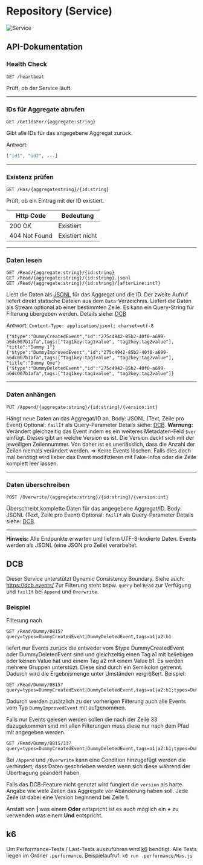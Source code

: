 # Repository (Service)
![Service](https://github.com/MarkusRodler/dark-repository-service/workflows/Service/badge.svg)

## API-Dokumentation


### Health Check
```http
GET /heartbeat
```
Prüft, ob der Service läuft.

---

### IDs für Aggregate abrufen
```http
GET /GetIdsFor/{aggregate:string}
```
Gibt alle IDs für das angegebene Aggregat zurück.

Antwort:
```json
["id1", "id2", ...]
```

---

### Existenz prüfen
```http
GET /Has/{aggregatestring}/{id:string}
```
Prüft, ob ein Eintrag mit der ID existiert.

Http Code     | Bedeutung
------------- | ---------------
200 OK        | Existiert
404 Not Found | Existiert nicht

---

### Daten lesen
```http
GET /Read/{aggregate:string}/{id:string}
GET /Read/{aggregate:string}/{id:string}.jsonl
GET /Read/{aggregate:string}/{id:string}/{afterLine:int?}
```
Liest die Daten als [JSONL](https://jsonlines.org/) für das Aggregat und die ID.
Der zweite Aufruf liefert direkt statische Dateien aus dem `Data`-Verzeichnis.
Liefert die Daten als Stream optional ab einer bestimmten Zeile. Es kann ein Query-String für Filterung übergeben werden. Details siehe: [DCB](#dcb)

Antwort:
`Content-Type: application/jsonl; charset=utf-8`
```jsonl
{"$type":"DummyCreatedEvent","id":"275c4942-85b2-40f0-a699-a6dc007b1afa",tags:["tag1key:tag1value", "tag2key:tag2value"], "title":"Dummy 1"}
{"$type":"DummyImprovedEvent","id":"275c4942-85b2-40f0-a699-a6dc007b1afa",tags:["tag1key:tag1value", "tag2key:tag2value"], "title":"Dummy One"}
{"$type":"DummyDeletedEvent","id":"275c4942-85b2-40f0-a699-a6dc007b1afa",tags:["tag1key:tag1value", "tag2key:tag2value"]}
```

---

### Daten anhängen
```http
PUT /Append/{aggregate:string}/{id:string}/{version:int}
```

Hängt neue Daten an das Aggregat/ID an.
Body: JSONL (Text, Zeile pro Event)
Optional: `failIf` als Query-Parameter Details siehe: [DCB](#dcb).
**Warnung:** Verändert gleichzeitig das Event indem es ein weiteres Metadaten-Feld `$ver` einfügt.
Dieses gibt an welche Version es ist.
Die Version deckt sich mit der jeweiligen Zeilennummer.
Von daher ist es unerlässlich, dass die Anzahl der Zeilen niemals verändert werden.
=> Keine Events löschen. Falls dies doch mal benötigt wird lieber das Event modifizieren mit Fake-Infos oder die Zeile komplett leer lassen.

---

### Daten überschreiben
```http
POST /Overwrite/{aggregate:string}/{id:string}/{version:int}
```

Überschreibt komplette Daten für das angegebene Aggregat/ID.
Body: JSONL (Text, Zeile pro Event)
Optional: `failIf` als Query-Parameter Details siehe: [DCB](#dcb).

---

**Hinweis:**
Alle Endpunkte erwarten und liefern UTF-8-kodierte Daten.
Events werden als JSONL (eine JSON pro Zeile) verarbeitet.

## DCB
Dieser Service unterstützt Dynamic Consistency Boundary. Siehe auch: https://dcb.events/
Zur Filterung steht bspw. `query` bei `Read` zur Verfügung und `failIf` bei `Append` und `Overwrite`.

### Beispiel
Filterung nach
```http
GET /Read/Dummy/0815?query=types=DummyCreatedEvent|DummyDeletedEvent,tags=a1|a2:b1
```
liefert nur Events zurück die entweder vom $type DummyCreatedEvent oder DummyDeletedEvent sind und gleichzeitig einen Tag a1 mit beliebigen oder keinen Value hat und einem Tag a2 mit einem Value b1.
Es werden mehrere Gruppen unterstüzt. Diese sind durch ein Semikolon getrennt. Dadurch wird die Ergebnismenge unter Umständen vergrößert.
Beispiel:
```http
GET /Read/Dummy/0815?query=types=DummyCreatedEvent|DummyDeletedEvent,tags=a1|a2:b1;types=DummyImprovedEvent
```
Dadurch werden zusätzlich zu der vorherigen Filterung auch alle Events vom Typ `DummyImprovedEvent` mit aufgenommen.

Falls nur Events gelesen werden sollen die nach der Zeile 33 dazugekommen sind mit allen Filterungen muss diese nur nach dem Pfad mit angegeben werden.
```http
GET /Read/Dummy/0815/33?query=types=DummyCreatedEvent|DummyDeletedEvent,tags=a1|a2:b1;types=DummyImprovedEvent
```
Bei `/Append` und `/Overwrite` kann eine Condition hinzugefügt werden die verhindert, dass Daten geschrieben werden wenn sich diese während der Übertragung geändert haben.

Falls das DCB-Feature nicht genutzt wird fungiert die `version` als harte Angabe wie viele Zeilen das Aggregate vor Abänderung haben soll. Jede Zeile ist dabei eine Version beginnend bei Zeile 1.

Anstatt von **|** was einem **Oder** entspricht ist es auch möglich ein **+** zu verwenden was einem **Und** entspricht.

## k6
Um Performance-Tests / Last-Tests auszuführen wird [k6](https://grafana.com/docs/k6/latest/set-up/install-k6/#linux) benötigt.
Alle Tests liegen im Ordner `.performance`.
Beispielaufruf: `k6 run .performance/Has.js`
